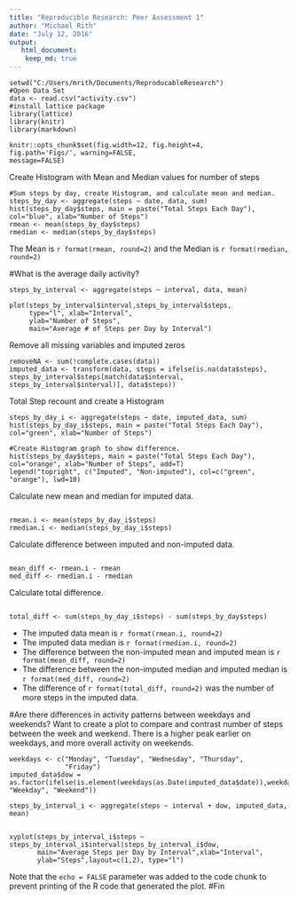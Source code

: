 ```yaml
---
title: "Reproducible Research: Peer Assessment 1"
author: "Michael Rith"
date: "July 12, 2016"
output: 
   html_document:
    keep_md: true
---
```

```{r}
setwd("C:/Users/mrith/Documents/ReproducableResearch")
#Open Data Set
data <- read.csv("activity.csv")
#install lattice package
library(lattice)
library(knitr)
library(markdown)
```
```{r knitr_options , include=FALSE}
knitr::opts_chunk$set(fig.width=12, fig.height=4,
fig.path='Figs/', warning=FALSE,
message=FALSE)
```
Create Histogram with Mean and Median values for number of steps
```{r}
#Sum steps by day, create Histogram, and calculate mean and median.
steps_by_day <- aggregate(steps ~ date, data, sum)
hist(steps_by_day$steps, main = paste("Total Steps Each Day"), col="blue", xlab="Number of Steps")
rmean <- mean(steps_by_day$steps)
rmedian <- median(steps_by_day$steps)
```

The Mean is `r format(rmean, round=2)` and the Median is `r format(rmedian, round=2)`

#What is the average daily activity?

```{r}
steps_by_interval <- aggregate(steps ~ interval, data, mean)

plot(steps_by_interval$interval,steps_by_interval$steps, 
     type="l", xlab="Interval",
     ylab="Number of Steps",
     main="Average # of Steps per Day by Interval")

```
Remove all missing variables and imputed zeros
```{r}
removeNA <- sum(!complete.cases(data))
imputed_data <- transform(data, steps = ifelse(is.na(data$steps), steps_by_interval$steps[match(data$interval, steps_by_interval$interval)], data$steps))
```
Total Step recount and create a Histogram
```{r}
steps_by_day_i <- aggregate(steps ~ date, imputed_data, sum)
hist(steps_by_day_i$steps, main = paste("Total Steps Each Day"), col="green", xlab="Number of Steps")

#Create Histogram graph to show difference. 
hist(steps_by_day$steps, main = paste("Total Steps Each Day"), col="orange", xlab="Number of Steps", add=T)
legend("topright", c("Imputed", "Non-imputed"), col=c("green", "orange"), lwd=10)
```
Calculate new mean and median for imputed data.

```{r}

rmean.i <- mean(steps_by_day_i$steps)
rmedian.i <- median(steps_by_day_i$steps)

```

Calculate difference between imputed and non-imputed data.
```{r}

mean_diff <- rmean.i - rmean
med_diff <- rmedian.i - rmedian

```
Calculate total difference.

```{r}

total_diff <- sum(steps_by_day_i$steps) - sum(steps_by_day$steps)

```
* The imputed data mean is `r format(rmean.i, round=2)`
* The imputed data median is `r format(rmedian.i, round=2)`
* The difference between the non-imputed mean and imputed mean is `r format(mean_diff, round=2)`
* The difference between the non-imputed median and imputed median is `r format(med_diff, round=2)`
* The difference of `r format(total_diff, round=2)` was the number of more steps in the imputed data.

#Are there differences in activity patterns between weekdays and weekends?
Want to create a plot to compare and contrast number of steps between the week and weekend. There is a higher peak earlier on weekdays, and more overall activity on weekends.
```{r}
weekdays <- c("Monday", "Tuesday", "Wednesday", "Thursday", 
              "Friday")
imputed_data$dow = as.factor(ifelse(is.element(weekdays(as.Date(imputed_data$date)),weekdays), "Weekday", "Weekend"))

steps_by_interval_i <- aggregate(steps ~ interval + dow, imputed_data, mean)


xyplot(steps_by_interval_i$steps ~ steps_by_interval_i$interval|steps_by_interval_i$dow, 
       main="Average Steps per Day by Interval",xlab="Interval", 
       ylab="Steps",layout=c(1,2), type="l")

```



Note that the `echo = FALSE` parameter was added to the code chunk to prevent printing of the R code that generated the plot.
#Fin

